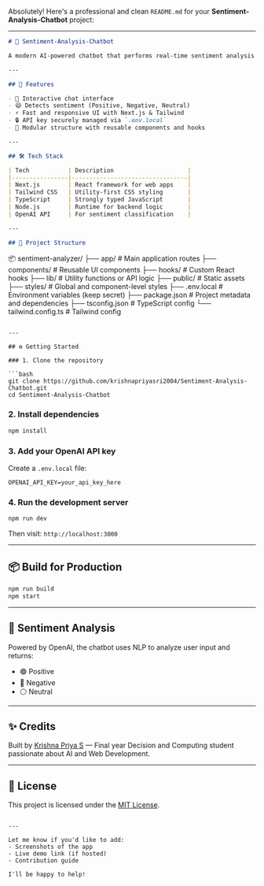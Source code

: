 Absolutely! Here's a professional and clean `README.md` for your **Sentiment-Analysis-Chatbot** project:

---

```markdown
# 🎯 Sentiment-Analysis-Chatbot

A modern AI-powered chatbot that performs real-time sentiment analysis using a user-friendly web interface built with **Next.js**, **Tailwind CSS**, and TypeScript.

---

## 🚀 Features

- 💬 Interactive chat interface
- 😄 Detects sentiment (Positive, Negative, Neutral)
- ⚡ Fast and responsive UI with Next.js & Tailwind
- 🔒 API key securely managed via `.env.local`
- 🔁 Modular structure with reusable components and hooks

---

## 🛠️ Tech Stack

| Tech           | Description                     |
|----------------|---------------------------------|
| Next.js        | React framework for web apps    |
| Tailwind CSS   | Utility-first CSS styling       |
| TypeScript     | Strongly typed JavaScript       |
| Node.js        | Runtime for backend logic       |
| OpenAI API     | For sentiment classification    |

---

## 📁 Project Structure

```

📦 sentiment-analyzer/
├── app/                # Main application routes
├── components/         # Reusable UI components
├── hooks/              # Custom React hooks
├── lib/                # Utility functions or API logic
├── public/             # Static assets
├── styles/             # Global and component-level styles
├── .env.local          # Environment variables (keep secret)
├── package.json        # Project metadata and dependencies
├── tsconfig.json       # TypeScript config
└── tailwind.config.ts  # Tailwind config

````

---

## ⚙️ Getting Started

### 1. Clone the repository

```bash
git clone https://github.com/krishnapriyasri2004/Sentiment-Analysis-Chatbot.git
cd Sentiment-Analysis-Chatbot
````

### 2. Install dependencies

```bash
npm install
```

### 3. Add your OpenAI API key

Create a `.env.local` file:

```
OPENAI_API_KEY=your_api_key_here
```

### 4. Run the development server

```bash
npm run dev
```

Then visit: `http://localhost:3000`

---

## 📦 Build for Production

```bash
npm run build
npm start
```

---

## 🧠 Sentiment Analysis

Powered by OpenAI, the chatbot uses NLP to analyze user input and returns:

* 🟢 Positive
* 🔴 Negative
* ⚪ Neutral

---

## ✨ Credits

Built by [Krishna Priya S](https://github.com/krishnapriyasri2004) — Final year Decision and Computing student passionate about AI and Web Development.

---

## 📄 License

This project is licensed under the [MIT License](LICENSE).

```

---

Let me know if you'd like to add:
- Screenshots of the app
- Live demo link (if hosted)
- Contribution guide

I'll be happy to help!
```
